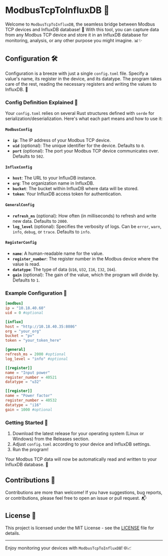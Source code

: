 # ModbusTcpToInfluxDB 🔄

Welcome to `ModbusTcpToInfluxDB`, the seamless bridge between Modbus TCP devices and InfluxDB database! 🌉 With this tool, you can capture data from any Modbus TCP device and store it in an InfluxDB database for monitoring, analysis, or any other purpose you might imagine. 📊✨

## Configuration 🛠️

Configuration is a breeze with just a single `config.toml` file. Specify a value's name, its register in the device, and its datatype. The program takes care of the rest, reading the necessary registers and writing the values to InfluxDB. 🔄

### Config Definition Explained 📝

Your `config.toml` relies on several Rust structures defined with `serde` for serialization/deserialization. Here's what each part means and how to use it:

#### `ModbusConfig`

- **`ip`**: The IP address of your Modbus TCP device.
- **`uid`** (optional): The unique identifier for the device. Defaults to `0`.
- **`port`** (optional): The port your Modbus TCP device communicates over. Defaults to `502`.

#### `InfluxConfig`

- **`host`**: The URL to your InfluxDB instance.
- **`org`**: The organization name in InfluxDB.
- **`bucket`**: The bucket within InfluxDB where data will be stored.
- **`token`**: Your InfluxDB access token for authentication.

#### `GeneralConfig`

- **`refresh_ms`** (optional): How often (in milliseconds) to refresh and write new data. Defaults to `2000`.
- **`log_level`** (optional): Specifies the verbosity of logs. Can be `error`, `warn`, `info`, `debug`, or `trace`. Defaults to `info`.

#### `RegisterConfig`

- **`name`**: A human-readable name for the value.
- **`register_number`**: The register number in the Modbus device where the value is read.
- **`datatype`**: The type of data (`U16`, `U32`, `I16`, `I32`, `I64`).
- **`gain`** (optional): The gain of the value, which the program will divide by. Defaults to `1`.

### Example Configuration 🌟

```toml
[modbus]
ip = "10.18.40.60"
uid = 0 #optional

[influx]
host = "http://10.18.40.35:8086"
org = "your_org"
bucket = "pv"
token = "your_token_here"

[general]
refresh_ms = 2000 #optional
log_level = "info" #optional

[[register]]
name = "Input power"
register_number = 40521
datatype = "u32"

[[register]]
name = "Power factor"
register_number = 40532
datatype = "i16"
gain = 1000 #optional
```
### Getting Started 🚀

1. Download the latest release for your operating system (Linux or Windows) from the Releases section.
2. Adjust `config.toml` according to your device and InfluxDB settings.
3. Run the program!

Your Modbus TCP data will now be automatically read and written to your InfluxDB database. 🎉

## Contributions 🤝

Contributions are more than welcome! If you have suggestions, bug reports, or contributions, please feel free to open an issue or pull request. 📬

## License 📜

This project is licensed under the MIT License - see the [LICENSE](LICENSE) file for details.

---

Enjoy monitoring your devices with `ModbusTcpToInfluxDB`! 🌐📈
